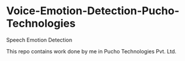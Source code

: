 # Voice-Emotion-Detection-Pucho-Technologies
Speech Emotion Detection

This repo contains work done by me in Pucho Technologies Pvt. Ltd.
